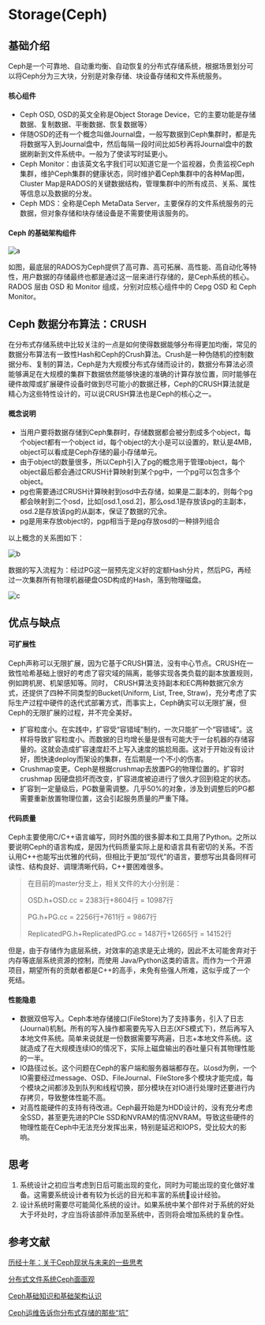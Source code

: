 # Storage(Ceph)

## 基础介绍

Ceph是一个可靠地、自动重均衡、自动恢复的分布式存储系统，根据场景划分可以将Ceph分为三大块，分别是对象存储、块设备存储和文件系统服务。

#### 核心组件

* Ceph OSD, OSD的英文全称是Object Storage Device，它的主要功能是存储数据、复制数据、平衡数据、恢复数据等）
* 伴随OSD的还有一个概念叫做Journal盘，一般写数据到Ceph集群时，都是先将数据写入到Journal盘中，然后每隔一段时间比如5秒再将Journal盘中的数据刷新到文件系统中。一般为了使读写时延更小。
* Ceph Monitor：由该英文名字我们可以知道它是一个监视器，负责监视Ceph集群，维护Ceph集群的健康状态，同时维护着Ceph集群中的各种Map图，Cluster Map是RADOS的关键数据结构，管理集群中的所有成员、关系、属性等信息以及数据的分发。
* Ceph MDS：全称是Ceph MetaData Server，主要保存的文件系统服务的元数据，但对象存储和块存储设备是不需要使用该服务的。

#### Ceph 的基础架构组件

![a](https://images2017.cnblogs.com/blog/1302233/201712/1302233-20171223155452631-121429135.jpg)

如图，最底层的RADOS为Ceph提供了高可靠、高可拓展、高性能、高自动化等特性，用户数据的存储最终也都是通过这一层来进行存储的，是Ceph系统的核心。RADOS 层由 OSD 和 Monitor 组成，分别对应核心组件中的 Cepg OSD 和 Ceph Monitor。
  
## Ceph 数据分布算法：CRUSH

在分布式存储系统中比较关注的一点是如何使得数据能够分布得更加均衡，常见的数据分布算法有一致性Hash和Ceph的Crush算法。Crush是一种伪随机的控制数据分布、复制的算法，Ceph是为大规模分布式存储而设计的，数据分布算法必须能够满足在大规模的集群下数据依然能够快速的准确的计算存放位置，同时能够在硬件故障或扩展硬件设备时做到尽可能小的数据迁移，Ceph的CRUSH算法就是精心为这些特性设计的，可以说CRUSH算法也是Ceph的核心之一。

#### 概念说明

* 当用户要将数据存储到Ceph集群时，存储数据都会被分割成多个object，每个object都有一个object id，每个object的大小是可以设置的，默认是4MB，object可以看成是Ceph存储的最小存储单元。
* 由于object的数量很多，所以Ceph引入了pg的概念用于管理object，每个object最后都会通过CRUSH计算映射到某个pg中，一个pg可以包含多个object。
* pg也需要通过CRUSH计算映射到osd中去存储，如果是二副本的，则每个pg都会映射到二个osd，比如[osd.1,osd.2]，那么osd.1是存放该pg的主副本，osd.2是存放该pg的从副本，保证了数据的冗余。
* pg是用来存放object的，pgp相当于是pg存放osd的一种排列组合

以上概念的关系图如下：

![b](https://images2017.cnblogs.com/blog/1302233/201712/1302233-20171224011812365-1637840216.png)

数据的写入流程为：经过PG这一层预先定义好的定额Hash分片，然后PG，再经过一次集群所有物理机器硬盘OSD构成的Hash，落到物理磁盘。

![c](http://5b0988e595225.cdn.sohucs.com/images/20180608/9990ca370fb043dabf0575f6c230d309.jpeg)

## 优点与缺点

#### 可扩展性
Ceph声称可以无限扩展，因为它基于CRUSH算法，没有中心节点。CRUSH在一致性哈希基础上很好的考虑了容灾域的隔离，能够实现各类负载的副本放置规则，例如跨机房、机架感知等。同时， CRUSH算法支持副本和EC两种数据冗余方式，还提供了四种不同类型的Bucket(Uniform, List, Tree, Straw)，充分考虑了实际生产过程中硬件的迭代式部署方式，而事实上，Ceph确实可以无限扩展，但Ceph的无限扩展的过程，并不完全美好。

* 扩容粒度小。在实践中，扩容受“容错域”制约，一次只能扩一个“容错域”。这样将导致扩容粒度小。而数据的日均增长量是很有可能大于一台机器的存储容量的。这就会造成扩容速度赶不上写入速度的尴尬局面。这对于开始没有设计好，图快速deploy而架设的集群，在后期是一个不小的伤害。
* Crushmap变更。Ceph是根据crushmap去放置PG的物理位置的。扩容时 crushmap 因硬盘损坏而改变，扩容进度被迫进行了很久才回到稳定的状态。
* 扩容到一定量级后，PG数量需调整。几乎50%的对象，涉及到调整后的PG都需要重新放置物理位置，这会引起服务质量的严重下降。
  
#### 代码质量

Ceph主要使用C/C++语言编写，同时外围的很多脚本和工具用了Python。之所以要说明Ceph的语言构成，是因为代码质量实际上是和语言具有密切的关系。不否认用C++也能写出优雅的代码，但相比于更加“现代”的语言，要想写出具备同样可读性、结构良好、调理清晰代码，C++要困难很多。
> 在目前的master分支上，相关文件的大小分别是：
>
> OSD.h+OSD.cc = 2383行+8604行 = 10987行
> 
> PG.h+PG.cc = 2256行+7611行 = 9867行
> 
> ReplicatedPG.h+ReplicatedPG.cc = 1487行+12665行 = 14152行

但是，由于存储作为底层系统，对效率的追求是无止境的，因此不太可能舍弃对于内存等底层系统资源的控制，而使用 Java/Python这类的语言。而作为一个开源项目，期望所有的贡献者都是C++的高手，未免有些强人所难，这似乎成了一个死结。

#### 性能隐患

* 数据双倍写入。Ceph本地存储接口(FileStore)为了支持事务，引入了日志(Journal)机制。所有的写入操作都需要先写入日志(XFS模式下)，然后再写入本地文件系统。简单来说就是一份数据需要写两遍，日志+本地文件系统。这就造成了在大规模连续IO的情况下，实际上磁盘输出的吞吐量只有其物理性能的一半。
* IO路径过长。这个问题在Ceph的客户端和服务器端都存在。以osd为例，一个IO需要经过message、OSD、FileJournal、FileStore多个模块才能完成，每个模块之间都涉及到队列和线程切换，部分模块在对IO进行处理时还要进行内存拷贝，导致整体性能不高。
* 对高性能硬件的支持有待改进。Ceph最开始是为HDD设计的，没有充分考虑全SSD，甚至更先进的PCIe SSD和NVRAM的情况NVRAM。导致这些硬件的物理性能在Ceph中无法充分发挥出来，特别是延迟和IOPS，受比较大的影响。

## 思考

1. 系统设计之初应当考虑到日后可能出现的变化，同时为可能出现的变化做好准备。这需要系统设计者有较为长远的目光和丰富的系统设计经验。
2. 设计系统时需要尽可能简化系统的设计。如果系统中某个部件对于系统的好处大于坏处时，才应当将该部件添加至系统中，否则将会增加系统的复杂性。
  
## 参考文献

[历经十年：关于Ceph现状与未来的一些思考](http://cloud.51cto.com/art/201505/474992.htm)

[分布式文件系统Ceph面面观](http://cloud.51cto.com/art/201505/478170.htm)

[Ceph基础知识和基础架构认识](https://www.cnblogs.com/luohaixian/p/8087591.html)

[Ceph运维告诉你分布式存储的那些“坑”](http://www.sohu.com/a/234562423_411876)